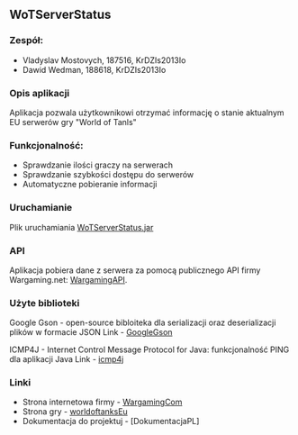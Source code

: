## WoTServerStatus

### Zespół:
- Vladyslav Mostovych, 187516, KrDZIs2013Io
- Dawid Wedman, 188618, KrDZIs2013Io

### Opis aplikacji

Aplikacja pozwala użytkownikowi otrzymać informację o stanie aktualnym EU serwerów gry "World of Tanls"

### Funkcjonalność:

- Sprawdzanie ilości graczy na serwerach
- Sprawdzanie szybkości dostępu do serwerów
- Automatyczne pobieranie informacji

### Uruchamianie

Plik uruchamiania [WoTServerStatus.jar]

### API

Aplikacja pobiera dane z serwera za pomocą publicznego API firmy Wargaming.net: [WargamingAPI].

### Użyte biblioteki

Google Gson - open-source bibloiteka dla serializacji oraz deserializacji plików w formacie JSON
Link - [GoogleGson]

ICMP4J - Internet Control Message Protocol for Java: funkcjonalność PING dla aplikacji Java
Link - [icmp4j]

### Linki
- Strona internetowa firmy  - [WargamingCom]
- Strona gry - [worldoftanksEu]
- Dokumentacja do projektuj - [DokumentacjaPL]

[WargamingCom]: <https://wargaming.com/en/>
[worldoftanksEu]: <https://worldoftanks.eu>
[WargamingAPI]: <https://developers.wargaming.net>
[WoTServerStatus.jar]: <https://github.com/m0stwan1ed/WotServerStatus/blob/master/Jar%20file/WoTServerStatus.jar?raw=true>
[Dokumentacja]: <https://github.com/m0stwan1ed/WotServerStatus/tree/master/WoTServerStatus-dokumentacja>
[GoogleGson]: <https://github.com/google/gson>
[icmp4j]: <http://www.icmp4j.org/d/index.html>
